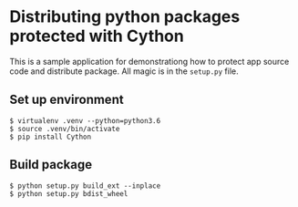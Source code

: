 # Distributing python packages protected with Cython

This is a sample application for demonstrationg how to protect app source code and distribute package. All magic is in the ``setup.py`` file.

## Set up environment

```
$ virtualenv .venv --python=python3.6
$ source .venv/bin/activate
$ pip install Cython
``` 

## Build package

```
$ python setup.py build_ext --inplace
$ python setup.py bdist_wheel
```
